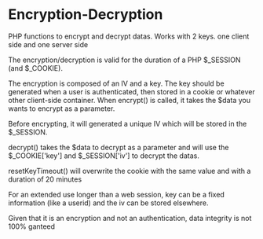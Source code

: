 # Encryption-Decryption
PHP functions to encrypt and decrypt datas. Works with 2 keys. one client side and one server side

The encryption/decryption is valid for the duration of a PHP $_SESSION (and $_COOKIE).

The encryption is composed of an IV and a key. The key should be generated when a user is authenticated, then stored in a cookie or whatever other client-side container. When encrypt() is called, it takes the $data you wants to encrypt as a parameter.

Before encrypting, it will generated a unique IV which will be stored in the $_SESSION.

decrypt() takes the $data to decrypt as a parameter and will use the $_COOKIE['key'] and $_SESSION['iv'] to decrypt the datas.

resetKeyTimeout() will overwrite the cookie with the same value and with a duration of 20 minutes

For an extended use longer than a web session, key can be a fixed information (like a userid) and the iv can be stored elsewhere.

Given that it is an encryption and not an authentication, data integrity is not 100% ganteed
